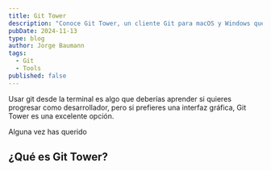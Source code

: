 ```yaml
---
title: Git Tower
description: "Conoce Git Tower, un cliente Git para macOS y Windows que te ayuda a trabajar con repositorios Git de forma visual y sencilla."
pubDate: 2024-11-13
type: blog
author: Jorge Baumann
tags:
  - Git
  - Tools
published: false
---
```


<!-- The most powerful Git client for Mac and Windows -->

<!-- Git Tower es el cliente de Git más potente del mercado.
para macOS y Windows que te ayuda a trabajar con repositorios Git de forma visual y sencilla. Si eres un desarrollador que trabaja con Git, este software te permitirá gestionar tus repositorios de una manera más eficiente y productiva. -->

Usar git desde la terminal es algo que deberías aprender si quieres progresar como desarrollador, pero si prefieres una interfaz gráfica, Git Tower es una excelente opción.

Alguna vez has querido

## ¿Qué es Git Tower?
